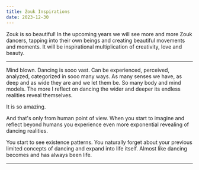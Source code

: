 ```yaml
---
title: Zouk Inspirations
date: 2023-12-30
---
```


Zouk is so beautiful! In the upcoming years we will see more and more Zouk dancers, tapping into their own beings and creating beautiful movements and moments. It will be inspirational multiplication of creativity, love and beauty.

---

Mind blown. Dancing is sooo vast. Can be experienced, perceived, analyzed, categorized in sooo many ways. As many senses we have, as deep and as wide they are and we let them be. So many body and mind models. The more I reflect on dancing the wider and deeper its endless realities reveal themselves.

It is so amazing.

And that's only from human point of view. When you start to imagine and reflect beyond humans you experience even more exponential revealing of dancing realities.

You start to see existence patterns. You naturally forget about your previous limited concepts of dancing and expand into life itself. Almost like dancing becomes and has always been life.

---
